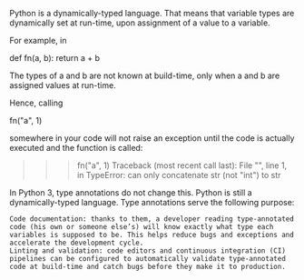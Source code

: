 

Python is a dynamically-typed language. That means that variable types are dynamically set at run-time, upon assignment of a value to a variable.

For example, in

def fn(a, b):
    return a + b

The types of a and b are not known at build-time, only when a and b are assigned values at run-time.

Hence, calling

fn("a", 1)

somewhere in your code will not raise an exception until the code is actually executed and the function is called:

>>> fn("a", 1)
Traceback (most recent call last):
  File "<stdin>", line 1, in <module>
TypeError: can only concatenate str (not "int") to str

In Python 3, type annotations do not change this. Python is still a dynamically-typed language. Type annotations serve the following purpose:

    Code documentation: thanks to them, a developer reading type-annotated code (his own or someone else’s) will know exactly what type each variables is supposed to be. This helps reduce bugs and exceptions and accelerate the development cycle.
    Linting and validation: code editors and continuous integration (CI) pipelines can be configured to automatically validate type-annotated code at build-time and catch bugs before they make it to production.

